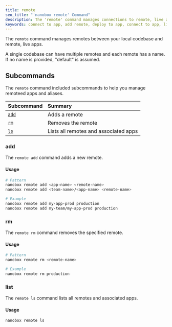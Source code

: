 ```yaml
---
title: remote
seo_title: "'nanobox remote' Command"
description: The 'remote' command manages connections to remote, live applications.
keywords: connect to app, add remote, deploy to app, connect to app, link to app, deploy to remote
---
```


The `remote` command manages remotes between your local codebase and remote, live apps.

A single codebase can have multiple remotes and each remote has a name. If no name is provided, "default" is assumed.


## Subcommands
The `remote` command included subcommands to help you manage remoteed apps and aliases.

| Subcommand          | Summary                               |
|:--------------------|:--------------------------------------|
| [`add`](#add)       | Adds a remote                         |
| [`rm`](#rm)         | Removes the remote                    |
| [`ls`](#ls)         | Lists all remotes and associated apps |

### add
The `remote add` command adds a new remote.

#### Usage
```bash
# Pattern
nanobox remote add <app-name> <remote-name>
nanobox remote add <team-name>/<app-name> <remote-name>

# Example
nanobox remote add my-app-prod production
nanobox remote add my-team/my-app-prod production
```

### rm
The `remote rm` command removes the specified remote.

#### Usage
```bash
# Pattern
nanobox remote rm <remote-name>

# Example
nanobox remote rm production
```


### list
The `remote ls` command lists all remotes and associated apps.

#### Usage
```bash
nanobox remote ls
```
